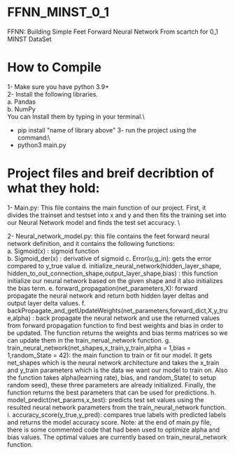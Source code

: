 # FFNN_MINST_0_1
FFNN: Building Simple Feet Forward Neural Network From scartch for 0_1 MINST DataSet
# How to Compile
1-	Make sure you have python 3.9+\
2-	Install the following libraries.\
a.	Pandas\
b.	NumPy\
You can Install them by typing in your terminal.\
-	pip install "name of library above"
3-	run the project using the command:\
-	python3 main.py

# Project files and breif decribtion of what they hold:

1-	Main.py:
 This file contains the main function of our project. First, it divides the trainset and testset into x and y and then fits the training set into our Neural Network model and finds the test set accuracy. \

2-	Neural_network_model.py: this file contains the feet forward neural network definition, and it contains the following functions:\
a.	Sigmoid(x) : sigmoid function\
b.	Sigmoid_der(x) : derivative of sigmoid 
c.	Error(u,g_in): gets the error compared to y_true value
d.	initialize_neural_network(hidden_layer_shape, hidden_to_out_connection_shape,output_layer_shape,bias) : this function initialize our neural network based on the given shape and it also initializes the bias term.
e.	forward_propagation(net_parameters,X): forward propagate the neural network and return both hidden layer deltas and output layer delta values.
f.	backPropagate_and_getUpdateWeights(net_parameters,forward_dict,X,y_true,alpha) : back propagate the neural network and use the returned values from forward propagation function to find best weights and bias in order to be updated. The function returns the weights and bias terms matrices so we can update them in the train_nerual_network function.
g.	train_neural_network(net_shapes,x_train,y_train,alpha = 1,bias = 1,random_State = 42): the main function to train or fit our model. It gets net_shapes which is the neural network architecture and takes the x_train and y_train parameters which is the data we want our model to train on. Also the function takes alpha(learning rate), bias, and random_State( to setup random seed), these three parameters are already initialized. Finally, the function returns the best parameters that can be used for predictions.
h.	model_predict(net_params,x_test): predicts test set values using the resulted neural network parameters from the train_neural_network function. 
i.	accuracy_score(y_true,y_pred): compares true labels with predicted labels and returns the model accuracy score.
Note: at the end of main.py file, there is some commented code that had been used to optimize alpha and bias values. The optimal values are currently based on train_neural_network function. 
